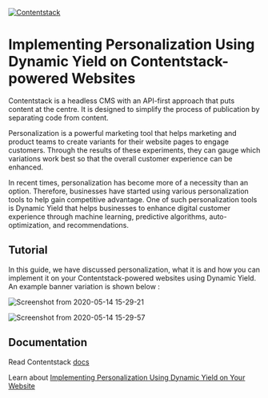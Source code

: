 [![Contentstack](https://www.contentstack.com/docs/static/images/contentstack.png)](https://www.contentstack.com/)


# Implementing Personalization Using Dynamic Yield on Contentstack-powered Websites

Contentstack is a headless CMS with an API-first approach that puts content at the centre. It is designed to simplify the process of publication by separating code from content.

Personalization is a powerful marketing tool that helps marketing and product teams to create variants for their website pages to engage customers. Through the results of these experiments, they can gauge which variations work best so that the overall customer experience can be enhanced.

In recent times, personalization has become more of a necessity than an option. Therefore, businesses have started using various personalization tools to help gain competitive advantage. One of such personalization tools is Dynamic Yield that helps businesses to enhance digital customer experience through machine learning, predictive algorithms, auto-optimization, and recommendations. 


## Tutorial

In this guide, we have discussed personalization, what it is and how you can implement it on your Contentstack-powered websites using Dynamic Yield. An example banner variation is shown below :

![Screenshot from 2020-05-14 15-29-21](https://user-images.githubusercontent.com/29656920/81922895-6b226400-95fa-11ea-9b01-c894a7605042.png)

![Screenshot from 2020-05-14 15-29-57](https://user-images.githubusercontent.com/29656920/81923025-a6249780-95fa-11ea-9089-4598abb79d7f.png)


## Documentation

Read Contentstack [docs](https://www.contentstack.com/docs/)

Learn about [Implementing Personalization Using Dynamic Yield on Your Website]()